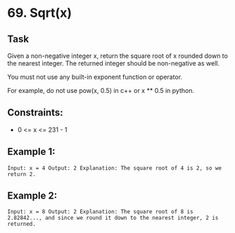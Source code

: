 # 69. Sqrt(x)


## Task
Given a non-negative integer x, return the square root of x rounded down to the nearest integer. The returned integer should be non-negative as well.

You must not use any built-in exponent function or operator.

For example, do not use pow(x, 0.5) in c++ or x ** 0.5 in python.


## Constraints:
- 0 <= x <= 231 - 1


## Example 1:
``
Input: x = 4
Output: 2
Explanation: The square root of 4 is 2, so we return 2.
``

## Example 2:
``
Input: x = 8
Output: 2
Explanation: The square root of 8 is 2.82842..., and since we round it down to the nearest integer, 2 is returned.
``